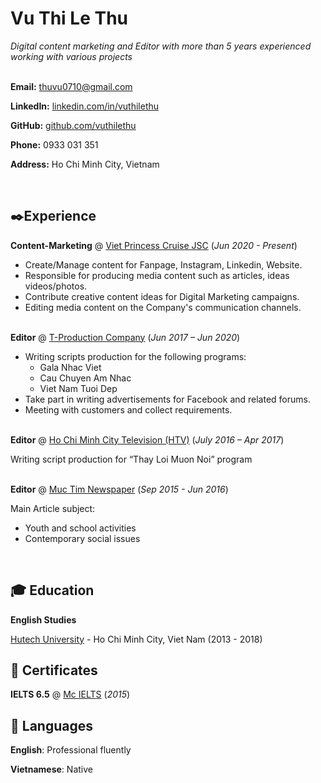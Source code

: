 # Vu Thi Le Thu
*Digital content marketing and Editor with more than 5 years experienced working with various projects*<br><br>

**Email:** thuvu0710@gmail.com

**LinkedIn:** [linkedin.com/in/vuthilethu](https://www.linkedin.com/in/vuthilethu/)

**GitHub:** [github.com/vuthilethu](https://github.com/vuthilethu/vuthilethu.github.io)

**Phone:** 0933 031 351

**Address:** Ho Chi Minh City, Vietnam

<br>

## ✒️Experience

**Content-Marketing** @ [Viet Princess Cruise JSC](https://www.youtube.com/c/TProductionChannel/community) (*Jun 2020 - Present*)
- Create/Manage content for Fanpage, Instagram, Linkedin,
Website.
- Responsible for producing media content such as articles, ideas
videos/photos.
- Contribute creative content ideas for Digital Marketing
campaigns.
- Editing media content on the Company's communication
channels.
<br><br>

**Editor** @ [T-Production Company](https://www.youtube.com/c/TProductionChannel/community) (*Jun 2017 – Jun 2020*)
- Writing scripts production for the following programs:
  - Gala Nhac Viet
  - Cau Chuyen Am Nhac
  - Viet Nam Tuoi Dep
- Take part in writing advertisements for Facebook and related forums.
- Meeting with customers and collect requirements.
<br><br>

**Editor** @ [Ho Chi Minh City Television (HTV)](http://www.htv.com.vn/) (*July 2016 – Apr 2017*)

Writing script production for “Thay Loi Muon Noi” program
<br><br>

**Editor** @ [Muc Tim Newspaper](http://muctim.com.vn/) (*Sep 2015 - Jun 2016*)

Main Article subject: 
- Youth and school activities
- Contemporary social issues
<br>

## 🎓 Education
**English Studies**

[Hutech University](https://www.hutech.edu.vn/) - Ho Chi Minh City, Viet Nam (2013 - 2018)

## 📜 Certificates
**IELTS 6.5** @ [Mc IELTS](https://mcielts.com/) (*2015*)

## 💬 Languages
**English**: Professional fluently

**Vietnamese**: Native
